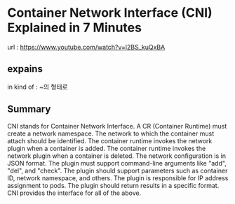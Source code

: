 # Container Network Interface (CNI) Explained in 7 Minutes

url : https://www.youtube.com/watch?v=l2BS_kuQxBA

## expains

in kind of : ~의 형태로

## Summary

CNI stands for Container Network Interface.
A CR (Container Runtime) must create a network namespace.
The network to which the container must attach should be identified.
The container runtime invokes the network plugin when a container is added.
The container runtime invokes the network plugin when a container is deleted.
The network configuration is in JSON format.
The plugin must support command-line arguments like "add", "del", and "check".
The plugin should support parameters such as container ID, network namespace, and others.
The plugin is responsible for IP address assignment to pods.
The plugin should return results in a specific format.
CNI provides the interface for all of the above.

